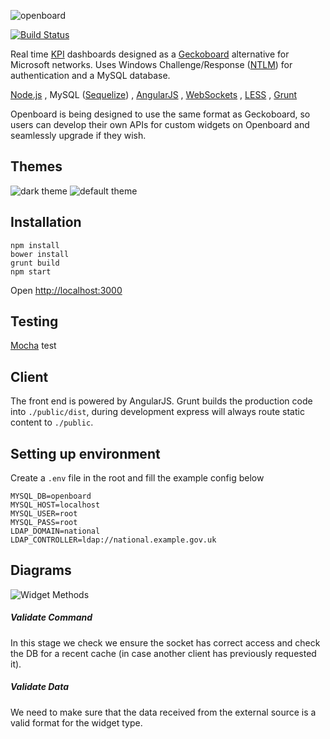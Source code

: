 ![openboard](https://github.com/stunjelly/openboard/blob/develop/docs/img/readme-header.jpg)

[![Build Status](https://img.shields.io/travis/Stunjelly/openboard/develop.svg)](https://travis-ci.org/Stunjelly/openboard)

Real time [KPI](https://en.wikipedia.org/wiki/Performance_indicator) dashboards designed as a [Geckoboard](https://www.geckoboard.com/) alternative for Microsoft networks. 
Uses Windows Challenge/Response ([NTLM](https://en.wikipedia.org/wiki/NT_LAN_Manager)) for authentication and a MySQL database.

[Node.js](https://nodejs.org/en/)
, MySQL ([Sequelize](http://docs.sequelizejs.com/en/latest/))
, [AngularJS](https://angularjs.org/)
, [WebSockets](https://developer.mozilla.org/en-US/docs/Web/API/WebSockets_API)
, [LESS](http://lesscss.org/)
, [Grunt](http://gruntjs.com/)

Openboard is being designed to use the same format as Geckoboard,
so users can develop their own APIs for custom widgets on Openboard and seamlessly upgrade if they wish.

## Themes

![dark theme](https://github.com/stunjelly/openboard/blob/develop/docs/img/ss1.png)
![default theme](https://github.com/stunjelly/openboard/blob/develop/docs/img/ss2.png)

## Installation

```
npm install
bower install
grunt build
npm start
```

Open [http://localhost:3000](http://localhost:3000)

## Testing

[Mocha](https://mochajs.org/) test 

## Client

The front end is powered by AngularJS. Grunt builds the production code into `./public/dist`, during development 
express will always route static content to `./public`.

## Setting up environment

Create a `.env` file in the root and fill the example config below

```
MYSQL_DB=openboard
MYSQL_HOST=localhost
MYSQL_USER=root
MYSQL_PASS=root
LDAP_DOMAIN=national
LDAP_CONTROLLER=ldap://national.example.gov.uk
```

## Diagrams

![Widget Methods](https://github.com/stunjelly/openboard/blob/develop/docs/img/widget-methods.svg)

##### Validate Command

In this stage we check we ensure the socket has correct access and check the DB for a recent cache (in case another client has previously requested it).

##### Validate Data

We need to make sure that the data received from the external source is a valid format for the widget type.
